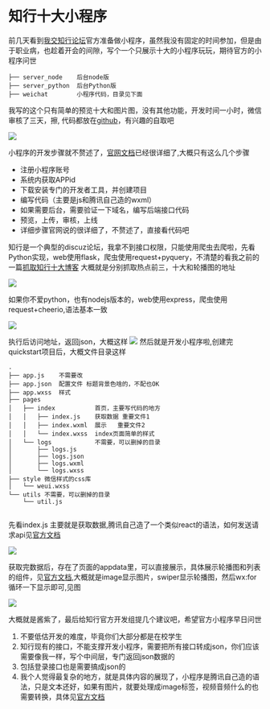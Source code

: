 # 知行十大小程序

前几天看到[我交知行论坛](http://zhixing.bjtu.edu.cn/portal.php)官方准备做小程序，虽然我没有固定的时间参加，但是由于职业病，也趁着开会的间隙，写个一个只展示十大的小程序玩玩，期待官方的小程序问世

```
├── server_node    后台node版
├── server_python  后台Python版
├── weichat        小程序代码，目录见下面

```

我写的这个只有简单的预览十大和图片图，没有其他功能，开发时间一小时，微信审核了三天，擦, 代码都放在[github](https://github.com/shengxinjing/zhixing_top10)，有兴趣的自取吧

![](http://oc19olbsm.bkt.clouddn.com/zhixingpreview.gif)

小程序的开发步骤就不赘述了，[官网文档](http://oc19olbsm.bkt.clouddn.com/zhixingpreview.gif)已经很详细了,大概只有这么几个步骤

* 注册小程序账号
* 系统内获取APPid
* 下载安装专门的开发者工具，并创建项目
* 编写代码（主要是js和腾讯自己造的wxml）
* 如果需要后台，需要验证一下域名，编写后端接口代码
* 预览，上传，审核，上线
* 详细步骤官网说的很详细了，不赘述了，直接看代码吧


知行是一个典型的discuz论坛，我拿不到接口权限，只能使用爬虫去爬啦，先看Python实现，web使用flask，爬虫使用request+pyquery，不清楚的看我之前的一篇[抓取知行十大博客](https://github.com/shengxinjing/my_blog/issues/5)
大概就是分别抓取热点前三，十大和轮播图的地址

![](http://oc19olbsm.bkt.clouddn.com/zhixingserver_python.jpeg)

如果你不爱python，也有nodejs版本的，web使用express，爬虫使用request+cheerio,语法基本一致

![](http://oc19olbsm.bkt.clouddn.com/zhixingserver_node.jpeg)

执行后访问地址，返回json，大概这样
![](http://oc19olbsm.bkt.clouddn.com/zhixingjson.jpg)
然后就是开发小程序啦,创建完quickstart项目后，大概文件目录这样

```
.
├── app.js    不需要改
├── app.json  配置文件 标题背景色啥的，不配也OK
├── app.wxss  样式
├── pages
│   ├── index           首页，主要写代码的地方
│   │   ├── index.js    获取数据 重要文件1
│   │   ├── index.wxml  展示   重要文件2
│   │   └── index.wxss  index页面简单的样式
│   └── logs            不需要，可以删掉的目录
│       ├── logs.js
│       ├── logs.json
│       ├── logs.wxml
│       └── logs.wxss
├── style 微信样式的css库
│   └── weui.wxss
└── utils 不需要，可以删掉的目录
    └── util.js


```

先看index.js 主要就是获取数据,腾讯自己造了一个类似react的语法，如何发送请求api见[官方文档](https://mp.weixin.qq.com/debug/wxadoc/dev/api/network-request.html#wxrequestobject)

![](http://oc19olbsm.bkt.clouddn.com/zhixingindex.jpeg)

获取完数据后，存在了页面的appdata里，可以直接展示，具体展示轮播图和列表的组件，见[官方文档](https://mp.weixin.qq.com/debug/wxadoc/dev/component/swiper.html),大概就是image显示图片，swiper显示轮播图，然后wx:for循环一下显示即可,见图

![](http://oc19olbsm.bkt.clouddn.com/zhixingwxml.jpeg)


大概就是酱紫了，最后给知行官方开发组提几个建议吧，希望官方小程序早日问世

1. 不要低估开发的难度，毕竟你们大部分都是在校学生
2. 知行现有的接口，不能支撑开发小程序，需要把所有接口转成json，你们应该需要像我一样，写个中间层，专门返回json数据的
3. 包括登录接口也是需要搞成json的
4. 我个人觉得最复杂的地方，就是具体内容的展现了，小程序是腾讯自己造的语法，只是文本还好，如果有图片，就要处理成image标签，视频音频什么的也需要转换，具体见[官方文档](https://mp.weixin.qq.com/debug/wxadoc/dev/component/audio.html#audio)






















